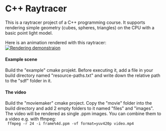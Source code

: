 C++ Raytracer
===========
This is a raytracer project of a C++ programming course. It supports rendering simple geometry (cubes, spheres, triangles) on the CPU with a basic point light model.

Here is an animation rendered with this raytracer:
[![Rendering demonstraion](https://github.com/user-attachments/assets/6d21406a-ab48-4f73-a616-321d04ad2a36)](https://www.youtube.com/watch?v=lnThyhbEaXc)

#### Example scene
Build the "example" cmake projekt. Before executing it, add a file in your build directory named "resource-paths.txt" and write down the relative path to the "sdf" folder in it.

#### The video
Build the "moviemaker" cmake project. Copy the "movie" folder into the build directory and add 2 empty folders to it named "files" and "images".  
The video will be rendered as single .ppm images. You can combine them to a video e.g. with ffmpeg:  
` ffmpeg -r 24 -i frame%4d.ppm -vf format=yuv420p video.mp4`
